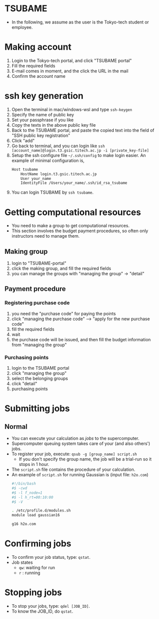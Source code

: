 # TSUBAME
* In the following, we assume as the user is the Tokyo-tech student or employee.

# Making account
1. Login to the Tokyo-tech portal, and click "TSUBAME portal"
2. Fill the required fields
3. E-mail comes in moment, and the click the URL in the mail
4. Confirm the account name

# ssh key generation
1. Open the terminal in mac/windows-wsl and type `ssh-keygen`
2. Specify the name of public key
3. Set your passphrase if you like
4. Copy the texts in the above public key file
5. Back to the TSUBAME portal, and paste the copied text into the field of "SSH public key registration"
6. Click "add"
7. Go back to terminal, and you can login like `ssh [account_name]@login.t3.gsic.titech.ac.jp -i [private_key-file]`
8. Setup the ssh configure file `~/.ssh/config` to make login easier. An example of minimal configuration is,
    ```bash
    Host tsubame
        HostName login.t3.gsic.titech.ac.jp
        User your_name
        IdentityFile /Users/your_name/.ssh/id_rsa_tsubame
    ```
9. You can login TSUBAME by `ssh tsubame`.

# Getting computational resources
* You need to make a group to get computational resources.
* This section involves the budget payment procedures, so often only instructors need to manage them.

## Making group
1. login to "TSUBAME-portal"
2. click the making group, and fill the required fields
3. you can manage the groups with "managing the group" -> "detail"

## Payment procedure
### Registering purchase code
1. you need the "purchase code" for paying the points
2. click "managing the purchase code" --> "apply for the new purchase code"
3. fill the required fields
4. wait
5. the purchase code will be issued, and then fill the budget information from "managing the group"

### Purchasing points
1. login to the TSUBAME portal
2. click "managing the group"
3. select the belonging groups
4. click "detail"
5. purchasing points

# Submitting jobs
## Normal
* You can execute your calculation as *jobs* to the supercomputer.
* Supercomputer queuing system takes care of your (and also others') jobs.
* To register your job, execute: `qsub -g [group_name] script.sh`
    * If you don't specify the group name, the job will be a trial-run so it stops in 1 hour.
* The `script.sh` file contains the procedure of your calculation.
* An example of `script.sh` for running Gaussian is (input file: `h2o.com`)
    ```bash
    #!/bin/bash
    #$ -cwd
    #$ -l f_node=1
    #$ -l h_rt=00:10:00
    #$ -V

    . /etc/profile.d/modules.sh
    module load gaussian16

    g16 h2o.com
    ```

<!--
## Using booked node
* You can book the nodes via TSUBAME portal.
* With booked nodes (AR_ID should be given), you can submit jobs by
`qsub -g [group_name] -ar [AR_ID] script.sh`.
-->

# Confirming jobs
* To confirm your job status, type: `qstat`.
* Job states
    * `qw`: waiting for run
    * `r` : running
    
# Stopping jobs
* To stop your jobs, type: `qdel [JOB_ID]`.
* To know the JOB_ID, do `qstat`.
